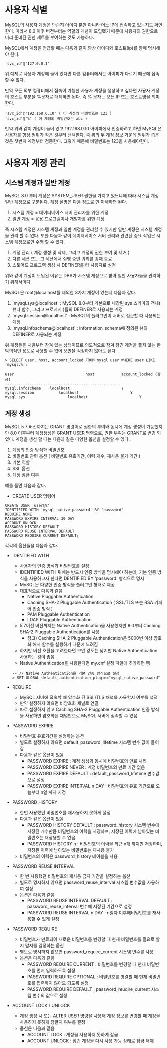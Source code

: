 # 사용자 식별

MySQL의 사용자 계정은 단순히 아이디 뿐만 아니라 어느 IP에 접속하고 있는지도 확인한다. 따라서 8.0 이후 버전부터는 역할의 개념이 도입됐기 때문에 사용자의 권한으로 미리 준비된 권한 세트를 부여하는 것도 가능하다.

MySQL에서 계정을 언급할 때는 다음과 같이 항상 아이디와 호스트(ip)를 함께 명시해야 한다.

```
'svc_id'@'127.0.0.1'
```

위 예제로 사용자 계정에 들어 있다면 다른 컴퓨터에서는 아이피가 다르기 때문에 접속할 수 없다.

만약 모든 외부 컴퓨터에서 접속이 가능한 사용자 계정을 생성하고 싶다면 사용자 계정의 호스트 부분을 %문자로 대체하면 된다. 즉 % 문자는 모든 IP 또는 호스트명을 의미한다.

```
'svc_id'@'192.168.0.10' ( 이 계정의 비밀번호는 123 )
'svc_id'@'%' ( 이 계정의 비밀번호는 abc )
```

만약 위와 같이 계정이 들어 있고 192.168.0.10 아이피에서 인증하려고 하면 MySQL은 사용자를 항상 범위가 작은 것부터 선택한다. 즉 위의 두 계정 정보 가운데 범위가 좁은 것은 첫번째 계정부터 검증한다. 그렇기 때문에 비밀번호는 123을 사용해야한다.



# 사용자 계정 관리

## 시스템 계정과 일반 계정

MySQL 8.0 부터 계정은 SYSTEM_USER 권한을 가지고 있느냐에 따라 시스템 계정 일반 계정으로 구분된다. 계정 설명은 다음 정도로 만 이해하면 된다.

1. 시스템 계정 = 데이터베이스 서버 관리자를 위한 계정
2. 일반 계정 = 응용 프로그램이나 개발자를 위한 계정

즉 시스템 계정은 시스템 계정과 일반 계정을 관리할 수 있지만 일반 계정은 시스템 계정을 관리 할 수 없다. 또한 다음과 같이 데이터베이스 서버 관리와 관련된 중요 작업은 시스템 계정으로만 수행 할 수 있다.

1. 계정 관리 ( 계정 생성 및 삭제, 그리고 계정의 권한 부여 및 제거 )
2. 다른 세션 또는 그 세션에서 실행 중인 쿼리를 강제 종료
3. 스토어드 프로그램 생성 시 DEFINER를 타 사용자로 설정

위와 같이 계정이 도입된 이유는 DBA가 시스템 계정으로 받아 일반 사용자들을 관리하기 위해서이다.

MySQL은 root@localhost를 제외한 3가지 계정이 있는데 다음과 같다.

1. 'mysql.sys@localhost' : MySQL 8.0부터 기본으로 내장된 sys 스키마의 객체( 뷰나 함수, 그리고 프로시저 )들의 DEFINER로 사용되는 계정
2. 'mysql.session@localhost' : MySQL의 플러그인이 서버로 접근할 때 사용되는 계정
3. 'mysql.infoschema@localhost' : information_schema에 정의된 뷰의 DEFINER로 사용되는 계정

위 계정들은 처음부터 잠겨 있는 상태이므로 의도적으로 잠겨 잠긴 계정을 풀지 않는 한 악의적인 용도로 사용할 수 없어 보안을 걱정하지 않아도 된다.

```mysql
> SELECT user, host, account_locked FROM mysql.user WHERE user LIKE 'mysql.%';

user								host			account_locked (잠금)
--------------------------------------------------
mysql.infoschema	localhost						Y
mysql.session			localhost						Y
mysql.sys					localhost						Y
```



## 계정 생성

MySQL 5.7 버전까지는 GRANT 명령어로 권한의 부여와 동시에 계정 생성이 가능했지만 8.0 이후부터 계정생성은 GRANT USER 명령으로, 권한 부여는 GRANT로 변경 되었다. 계정을 생성 할 때는 다음과 같은 다양한 옵션을 설정할 수 있다.

1. 계정의 인증 방식과 비밀번호
2. 비밀번호 관련 옵션 ( 비밀번호 유효기간, 이력 개수, 재사용 불가 기간 )
3. 기본 역할
4. SSL 옵션
5. 계정 잠금 여부

예를 들면 다음과 같다. 

* CREATE USER 명령어

```mysql
CREATE USER 'user@%'
IDENTIFIED WITH 'mysql_native_password' BY 'password'
REQUIRE NONE
PASSWORD EXPIRE INTERVAL 30 DAY
ACCOUNT UNLOCK
PASSWORD HISTORY DEFAULT
PASSWORD REUSE INTERVAL DEFAULT
PASSWORD REQUIRE CURRENT DEFAULT;
```

각각의 옵션들을 다음과 같다.

* IDENTIFIED WITH

  * 사용자의 인증 방식과 비밀번호를 설정
  * IDENTIFIED WITH 뒤에는 반드시 인증 방식을 명시해야 하는데, 기본 인증 방식을 사용하고자 한다면 DENTIFIED BY 'password' 형식으로 명시
  * MySQL은 다양한 인증 방식을 플러그인 형태로 제공
  * 대표적으로 다음과 같음
    * Native Pluggable Authentication
    * Caching SHA-2 Pluggable Authentication ( SSL/TLS 또는 RSA 키페어 인증 방식 )
    * PAM Pluggable Authentication
    * LDAP Pluggable Authentication
  * 5.7이전 버전까지는 Native Authentication을 사용했지만 8.0부터 Caching SHA-2 Pluggable Authentication를 사용
    * 참고) Caching SHA-2 Pluggable Authentication은 5000번 이상 암호화 해시 함수를 실행하기 때문에 느려짐
  * 하지만 버전 호환을 고려한다면 보안 강도는 낮지만 Native Authentication 사용하는 것이 좋음
  * Native Authentication을 사용한다면 my.cnf 설정 파일에 추가하면 됌

  ```mysql
  -- // Native Authentication을 기본 인증 방식으로 설정
  > SET GLOBAL default_authentication_plugin="mysql_native_password"
  ```

* REQUIRE

  * MySQL 서버에 접속할 때 암호화 된 SSL/TLS 채널을 사용할지 여부를 설정
  * 만약 설정하지 않으면 비암호화 채널로 연결
  * 따로 설정하지 않고 Caching SHA-2 Pluggable Authentication 인증 방식을 사용하면 암호화된 채널만으로 MySQL 서버에 점속할 수 있음

* PASSWORD EXPIRE

  * 비밀번호 유효기간을 설정하는 옵션
  * 별도로 설정하지 않으면 default_password_lifetime 시스템 변수 값이 들어감
  * 다음과 같은 옵션이 있음
    * PASSWORD EXPIRE : 계정 생성과 동시에 비밀번호의 만료 처리
    * PASSWORD EXPIRE NEVER : 계정 비밀번호의 만료 기간 없음
    * PASSWORD EXPIRE DEFAULT : default_password_lifetime 변수값으로 설정
    * PASSWORD EXPIRE INTERVAL n DAY : 비밀번호의 유효 기간으로 오늘부터 n일 까지 지정

* PASSWORD HISTORY

  * 한번 사용했던 비밀번호를 재사용하지 못하게 설정
  * 다음과 같은 옵션이 있음
    * PASSWORD HISTORY DEFAULT :  password_history 시스템 변수에 저장된 개수만큼 비밀번호의 이력을 저장하며, 저장된 이력에 남아있는 비밀번호는 재상용할 수 없음
    * PASSWORD HISTORY n :  비밀번호의 이력을 최근 n개 까지만 저장하며, 저장된 이력에 남아있는 비밀번호는 재사용 불가
  * 비밀번호의 이력은 password_history 테이블을 사용

* PASSWORD REUSE INTERVAL

  * 한 번 사용했던 비밀번호의 재사용 금지 기간을 설정하는 옵션
  * 별도로 명시하지 않으면 password_reuse_interval 시스템 변수값을 사용하여 설정
  * 옵션은 다음과 같음
    * PASSWORD REUSE INTERVAL DEFAULT : password_reuse_interval 변수에 저장된 기간으로 설정
    * PASSWORD REUSE INTERVAL n DAY : n일자 이후에비밀번호를 재사용할 수 있게 설정

* PASSWORD REQUIRE

  * 비밀번호가 만료되어 새로운 비밀번호를 변경할 때 현재 비밀번호를 필요로 할지 말지를 결정하는 옵션
  * 별도로 명시하지 않으면 password_require_current 시스템 변수를 사용
  * 옵션은 다음과 같음
    * PASSWORD REQUIRE CURRENT : 비밀번호를 변경할 때 현재 비밀번호를 먼저 입력하도록 설정
    * PASSWORD REQUIRE OPTIONAL : 비밀번호를 병결할 때 현재 비밀번호를 입력하지 않아도 되도록 설정
    * PASSWORD REQUIRE DEFAULT : password_reuqire_current 시스템 변수의 값으로 설정

* ACCOUNT LOCK / UNLOCK

  * 계정 생성 시 또는 ALTER USER 명령을 사용해 계정 정보를 변경할 때 계정을 사용하지 못하게 잠글지 여부를 결정
  * 옵션은 다음과 같음
    * ACCOUNT LOCK : 계정을 사용하지 못하게 잠금
    * ACCOUNT UNLOCK : 잠긴 계정을 다시 사용 가능 상태로 잠금 해제

